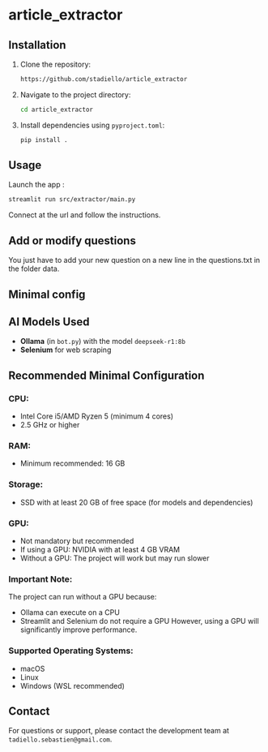 # article_extractor

## Installation

1. Clone the repository:
    ```bash
    https://github.com/stadiello/article_extractor
    ```
2. Navigate to the project directory:
    ```bash
    cd article_extractor
    ```
3. Install dependencies using `pyproject.toml`:
    ```bash
    pip install .
    ```

## Usage

Launch the app : 
```bash
streamlit run src/extractor/main.py
```

Connect at the url and follow the instructions.

## Add or modify questions

You just have to add your new question on a new line in the questions.txt in the folder data.

## Minimal config
## AI Models Used

- **Ollama** (in `bot.py`) with the model `deepseek-r1:8b`
- **Selenium** for web scraping

## Recommended Minimal Configuration

### CPU:
- Intel Core i5/AMD Ryzen 5 (minimum 4 cores)
- 2.5 GHz or higher

### RAM:
- Minimum recommended: 16 GB

### Storage:
- SSD with at least 20 GB of free space (for models and dependencies)

### GPU:
- Not mandatory but recommended
- If using a GPU: NVIDIA with at least 4 GB VRAM
- Without a GPU: The project will work but may run slower

### Important Note:
The project can run without a GPU because:
- Ollama can execute on a CPU
- Streamlit and Selenium do not require a GPU
However, using a GPU will significantly improve performance.

### Supported Operating Systems:
- macOS
- Linux
- Windows (WSL recommended)

## Contact

For questions or support, please contact the development team at `tadiello.sebastien@gmail.com`.
